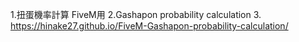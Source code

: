 1.扭蛋機率計算 FiveM用
2.Gashapon probability calculation
3. https://hinake27.github.io/FiveM-Gashapon-probability-calculation/
